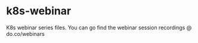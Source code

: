 # k8s-webinar
K8s webinar series files.
You can go find the webinar session recordings @ do.co/webinars
